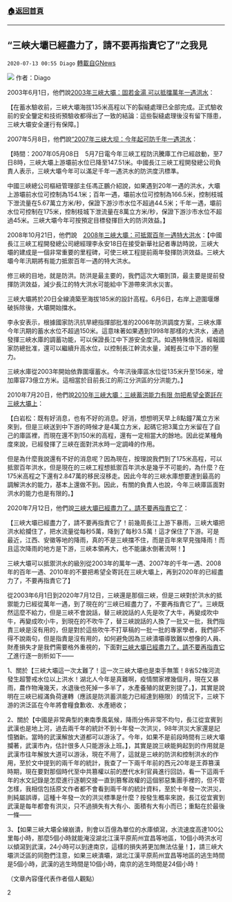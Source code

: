 ###  [:house:返回首頁](https://github.com/ourhimalayas/txt)
---

## “三峽大壩已經盡力了，請不要再指責它了”之我見
`2020-07-13 00:55 Diago` [轉載自GNews](https://gnews.org/zh-hant/263521/)

![](https://s3.amazonaws.com/gnews-media-offload/wp-content/uploads/2020/07/13005035/%E4%B8%80_%E5%89%AF%E6%9C%AC.jpg)
作者：Diago

2003年6月1日，他們說[2003年三峽大壩：固若金湯 可以抵擋萬年一遇洪水](http://www.chinahighway.com/news/2010/424812.php)：

【在蓄水驗收前，三峽大壩海拔135米高程以下的裂縫處理已全部完成。正式驗收前的安全鑒定和技術預驗收都得出了一致的結論：這些裂縫處理後沒有留下隱患，三峽大壩安全運行有保障。]

2007年5月8日，他們說[“2007年三峡大坝：今年起可防千年一遇洪水](https://www.baidu.com/link?url=zu9xm3Li3MEHSb9apldOItyylfanebAj39cvZgFtjFaGXQjpEWe_rX16vsxcIRcA7nCU50ip66_1Hrtk8YPxqhHxU4OgAjpj9ukUHmpe-3a&amp;wd=&amp;eqid=cd6d154e0003d875000000065f0bdb71)：

【時間：2007年05月08日　5月7日電今年三峽工程防汛騰庫工作已經啟動，至7日8時，三峽大壩上游壩前水位已降至147.51米。中國長江三峽工程開發總公司負責人表示，三峽大壩今年可以滿足千年一遇洪水的防洪度汛標準。

中國三峽總公司樞紐管理部主任馮正鵬介紹說，如果遇到20年一遇的洪水，大壩上游壩前水位可控制為154.1米；百年一遇，壩前水位可控制為166.5米，控制枝城下泄流量在5.67萬立方米/秒，保證下游沙市水位不超過44.5米；千年一遇，壩前水位可控制在175米，控制枝城下泄流量在8萬立方米/秒，保證下游沙市水位不超過45米。三峽大壩今年可按預定目標發揮巨大的防洪效益。】

2008年10月21日，他們說　[2008年三峽大壩：可抵禦百年一遇特大洪水](http://www.chinahighway.com/news/2010/424814.php)：【中國長江三峽工程開發總公司總經理李永安18日在接受新華社記者專訪時說，三峽大壩的建成是一個非常重要的里程碑，可使三峽工程提前兩年發揮防洪效益。三峽大壩今年汛期將有能力抵禦百年一遇的特大洪水。

修三峽的目地，就是防洪。防洪是最主要的，我們這次大壩到頂，最主要是提前發揮防洪效益，減少長江的特大洪水可能給中下游帶來洪水災害。

三峽大壩將於20日全線澆築至海拔185米的設計高程。6月6日，右岸上遊圍堰爆破拆除後，大壩開始擋水。

李永安表示，根據國家防汛抗旱總指揮部批准的2006年防洪調度方案，三峽水庫今年汛期的蓄水水位不超過150米。這意味著如果遇到1998年那樣的大洪水，通過發揮三峽水庫的調蓄功能，可以保證長江中下游安全度汛。如遇特殊情況，經報國家防總批准，還可以繼續升高水位，以控制長江幹流水量，減輕長江中下游的壓力。

三峽水庫從2003年開始依靠圍堰蓄水。今年汛後庫區水位從135米升至156米，增加庫容73億立方米。這相當於目前長江的荊江分洪區的分洪能力。】

2010年7月20日，他們說[2010年三峽大壩：三峽蓄洪能力有限 勿把希望全寄託在三峽大壩上](http://www.chinahighway.com/news/2010/424815.php)：

【白岩松：既有好消息，也有不好的消息。好消，想想明天早上8點鐘7萬立方米來到，但是三峽送到中下游的時候才是4萬立方米，起碼它把3萬立方米留在了自己的庫區裡，而現在還不到150米的高程，還有一定相當大的餘地。因此從某種角度來說，已經發揮了三峽在面對洪水時一定調峰的作用。

但是為什麼我說還有不好的消息呢？因為現在，按理說我們到了175米高程，可以抵禦百年洪水，但是現在的三峽工程想抵禦百年洪水是幾乎不可能的，為什麼？在175米高程之下還有2.847萬的移民沒移走。因此今年的三峽水庫想要達到最高的調解洪水的能力，基本上還做不到。因此，有關的負責人也說，今年三峽庫區面對洪水的能力也是有限的。】

2020年7月12日，他們說[三峽大壩已經盡力了，請不要再指責它了](https://3g.163.com/news/article/FHBOMMGH0534HFB2.html)：

【三峽大壩已經盡力了，請不要再指責它了！前幾周長江上游下暴雨，三峽大壩把洪水給攔住了，把水流量從每秒5萬，降到了每秒3.5萬！這才保住了下游。可是最近，江西、安徽等地的降雨，真的不是三峽擋不住，而是百年來罕見強降雨！而且這次降雨的地方是下游，三峽本領再大，也不能讓水倒著流啊！】

三峽大壩可以抵禦洪水的級別從2003年的萬年一遇、2007年的千年一遇、2008年的百年一遇、2010年的不要把希望全寄託在三峽大壩上，再到2020年的已經盡力了，不要再指責它了】

從2003年6月1日到2020年7月12日，三峽還是那個三峽，但是三峽對於洪水的抵禦能力已經從萬年一遇，到了現在的“三峽已經盡力了，不要再指責它了”。三峽既然這麼不給力，但是三峽不會說話，替三峽說話的人先是吹了大牛，再變成吹中牛，再變成吹小牛，到現在的不吹牛了，替三峽說話的人換了一批又一批，我們指責三峽是沒有用的，但是對於這些吹牛不打草稿的一批一批的專家學者，我們卻不得不說兩句，但是指責是沒有用的，如何避免因為三峽潰壩導致難以想像的人員、財產損失才是我們需要格外重視的，下面對[三峽大壩已經盡力了，請不要再指責它了](https://3g.163.com/news/article/FHBOMMGH0534HFB2.html)進行逐一剖析如下——

1、關於【三峽大壩這一次太難了！這一次三峽大壩也是束手無策！8省52條河流發生超警戒水位以上洪水！湖北人今年是真難啊，疫情關家裡幾個月，現在又暴雨，農作物淹幾天，水退後也死掉一多半了，水產養殖的就更別提了。】，其實是說明在三峽已經滿負荷運轉（應該是防洪蓄洪能力已經達到極限）的情況下，三峽下游的洪泛區在今年將會糧食歉收、水產絕收；

2、關於【中國是非常典型的東南季風氣候，降雨分佈非常不均勻，長江從宜賓到武漢也是地上河，過去兩千年的統計不到十年發一次洪災，98年洪災大家還是記憶猶新。當時的武漢解放大道都可以游泳了。今年，如果不是前段時間有三峽大壩攔著，武漢市內，估計很多人只能游泳上班。】，其實是說三峽能夠起到的作用就是武漢市往年解放大道可以游泳，現在不用了，這就是三峽的防洪和控制洪水的作用，至於文中提到的兩千年的統計，我查了一下兩千年前的西元20年是王莽篡漢時期，現在要對那個時代至中共篡權以前的歷代水利官員進行回訪，看一下這兩千年的水文記錄是怎麼進行逐朝交接一直到篡奪政權的這個邪惡集團手裡的，但不管怎樣，我相信包括原文作者都不會看到兩千年的統計資料，至於十年發一次洪災，則純屬誤導，這種十年發一次的洪災標準是什麼？按發生概率來說，長江從宜賓到武漢是每年都會有洪災，只不過損失有大有小、面積有大有小而已；重點在於最後一條——

3、【如果三峽大壩全線崩潰，則會以百億為單位的水庫傾瀉，水流速度高達100公里每小時，那麼5個小時就能淹沒湖北江漢平原荊州宜昌等地區，10個小時洪水可以傾瀉到武漢，24小時可以到達南京，這樣的損失將更加無法估量！】，請三峽大壩洪泛區的同胞們注意，如果三峽潰壩，湖北江漢平原荊州宜昌等地區的逃生時間是5個小時，武漢的逃生時間是10個小時，南京的逃生時間是24個小時！

（文章內容僅代表作者個人觀點）

2
